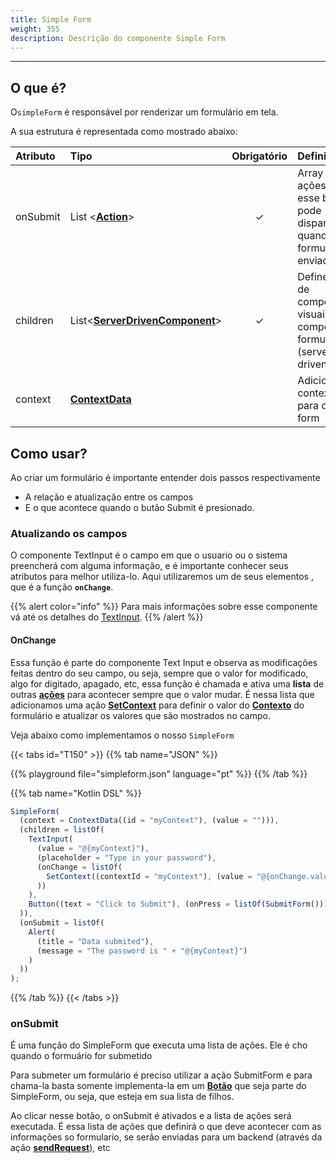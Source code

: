 ```yaml
---
title: Simple Form
weight: 355
description: Descrição do componente Simple Form
---
```


---

## O que é?

O`simpleForm` é responsável por renderizar um formulário em tela.

A sua estrutura é representada como mostrado abaixo:

| Atributo | Tipo                                                             | Obrigatório | Definição                                                                       |
| :------- | :--------------------------------------------------------------- | :---------: | :------------------------------------------------------------------------------ |
| onSubmit | List &lt;[**Action**](/pt/api/actions)&gt;                  |      ✓      | Array de ações que esse botão pode disparar quando um formulário é enviado      |
| children | List&lt;[**ServerDrivenComponent**](/pt/api/components)&gt; |      ✓      | Define a lista de componentes visuais que compoe o formulário \(server-driven\) |
| context  | [**ContextData**](/pt/api/context)                          |             | Adiciona um contexto para o simple form                                         |

## Como usar?

Ao criar um formulário é importante entender dois passos respectivamente

- A relação e atualização entre os campos
- E o que acontece quando o butão Submit é presionado.

### Atualizando os campos

O componente TextInput é o campo em que o usuario ou o sistema preencherá com alguma informação, e é importante conhecer seus atributos para melhor utiliza-lo. Aqui utilizaremos um de seus elementos , que é a função **`onChange`**.

{{% alert color="info" %}}
Para mais informações sobre esse componente vá até os detalhes do [TextInput](/pt/api/components/ui/textinput).
{{% /alert %}}

#### OnChange

Essa função é parte do componente Text Input e observa as modificações feitas dentro do seu campo, ou seja, sempre que o valor for modificado, algo for digitado, apagado, etc, essa função é chamada e ativa uma **lista** de outras [**ações**](/pt/api/actions) para acontecer sempre que o valor mudar. É nessa lista que adicionamos uma ação [**SetContext**](/pt/api/actions/setcontext) para definir o valor do [**Contexto**](/pt/api/context/) do formulário e atualizar os valores que são mostrados no campo.

Veja abaixo como implementamos o nosso `SimpleForm`

{{< tabs id="T150" >}}
{{% tab name="JSON" %}}

<!-- json-playground:simpleform.json
{
  "_beagleComponent_":"beagle:simpleForm",
  "context":{
    "id":"myContext",
    "value":""
  },
  "onSubmit":[
    {
      "_beagleAction_":"beagle:alert",
      "title":"Data submited",
      "message":"The password is @{myContext}"
    }
  ],
  "children":[
    {
      "_beagleComponent_":"beagle:textInput",
      "value":"@{myContext}",
      "placeholder":"Type in your password",
      "onChange":[
        {
          "_beagleAction_":"beagle:setContext",
          "contextId":"myContext",
          "value":"@{onChange.value}"
        }
      ]
    },
    {
      "_beagleComponent_":"beagle:button",
      "text":"Click to Submit",
      "onPress":[
        {
          "_beagleAction_":"beagle:submitForm"
        }
      ]
    }
  ]
}
-->

{{% playground file="simpleform.json" language="pt" %}}
{{% /tab %}}

{{% tab name="Kotlin DSL" %}}

```javascript
SimpleForm(
  (context = ContextData((id = "myContext"), (value = ""))),
  (children = listOf(
    TextInput(
      (value = "@{myContext}"),
      (placeholder = "Type in your password"),
      (onChange = listOf(
        SetContext((contextId = "myContext"), (value = "@{onChange.value}"))
      ))
    ),
    Button((text = "Click to Submit"), (onPress = listOf(SubmitForm())))
  )),
  (onSubmit = listOf(
    Alert(
      (title = "Data submited"),
      (message = "The password is " + "@{myContext}")
    )
  ))
);
```

{{% /tab %}}
{{< /tabs >}}

### onSubmit

É uma função do SimpleForm que executa uma lista de ações. Ele é cho quando o formuário for submetido

Para submeter um formulário é preciso utilizar a ação SubmitForm e para chama-la basta somente implementa-la em um [**Botão**](/pt/api/components//ui/button) que seja parte do SimpleForm, ou seja, que esteja em sua lista de filhos.

Ao clicar nesse botão, o onSubmit é ativados e a lista de ações será executada. É essa lista de ações que definirá o que deve acontecer com as informações so formulario, se serão enviadas para um backend \(através da ação [**sendRequest**](/pt/api/actions/sendrequest)\), etc
